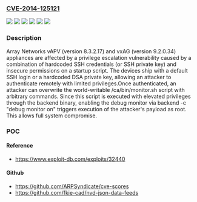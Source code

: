 ### [CVE-2014-125121](https://cve.mitre.org/cgi-bin/cvename.cgi?name=CVE-2014-125121)
![](https://img.shields.io/static/v1?label=Product&message=vAPV&color=blue)
![](https://img.shields.io/static/v1?label=Product&message=vxAG&color=blue)
![](https://img.shields.io/static/v1?label=Version&message=8.3.2.17%20&color=brightgreen)
![](https://img.shields.io/static/v1?label=Version&message=9.2.0.34%20&color=brightgreen)
![](https://img.shields.io/static/v1?label=Vulnerability&message=CWE-732%20Incorrect%20Permission%20Assignment%20for%20Critical%20Resource&color=brightgreen)
![](https://img.shields.io/static/v1?label=Vulnerability&message=CWE-798%20Use%20of%20Hard-coded%20Credentials&color=brightgreen)

### Description

Array Networks vAPV (version 8.3.2.17) and vxAG (version 9.2.0.34) appliances are affected by a privilege escalation vulnerability caused by a combination of hardcoded SSH credentials (or SSH private key) and insecure permissions on a startup script. The devices ship with a default SSH login or a hardcoded DSA private key, allowing an attacker to authenticate remotely with limited privileges.Once authenticated, an attacker can overwrite the world-writable /ca/bin/monitor.sh script with arbitrary commands. Since this script is executed with elevated privileges through the backend binary, enabling the debug monitor via backend -c "debug monitor on" triggers execution of the attacker's payload as root. This allows full system compromise.

### POC

#### Reference
- https://www.exploit-db.com/exploits/32440

#### Github
- https://github.com/ARPSyndicate/cve-scores
- https://github.com/fkie-cad/nvd-json-data-feeds

